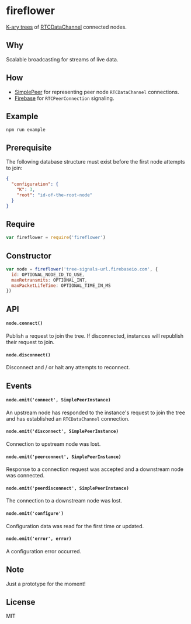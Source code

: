 # fireflower
[K-ary trees](http://en.wikipedia.org/wiki/K-ary_tree) of [RTCDataChannel](http://www.w3.org/TR/webrtc/#rtcdatachannel) connected nodes.

## Why
Scalable broadcasting for streams of live data.

## How
* [SimplePeer](https://github.com/feross/simple-peer) for representing peer node `RTCDataChannel` connections.
* [Firebase](https://www.firebase.com) for `RTCPeerConnection` signaling.

## Example
`npm run example`

## Prerequisite
The following database structure must exist before the first node attempts to join:
```json
{
  "configuration": {
    "K": 3,
    "root": "id-of-the-root-node"
  }
}
```

## Require
```javascript
var fireflower = require('fireflower')
```

## Constructor
```javascript
var node = fireflower('tree-signals-url.firebaseio.com', {
  id: OPTIONAL_NODE_ID_TO_USE,
  maxRetransmits: OPTIONAL_INT,
  maxPacketLifeTime: OPTIONAL_TIME_IN_MS
})
```

## API
#### `node.connect()`
Publish a request to join the tree. If disconnected, instances will republish their request to join.

#### `node.disconnect()`
Disconnect and / or halt any attempts to reconnect.

## Events
#### `node.emit('connect', SimplePeerInstance)`
An upstream node has responded to the instance's request to join the tree and has established an `RTCDataChannel` connection.

#### `node.emit('disconnect', SimplePeerInstance)`
Connection to upstream node was lost.

#### `node.emit('peerconnect', SimplePeerInstance)`
Response to a connection request was accepted and a downstream node was connected.

#### `node.emit('peerdisconnect', SimplePeerInstance)`
The connection to a downstream node was lost.

#### `node.emit('configure')`
Configuration data was read for the first time or updated.

#### `node.emit('error', error)`
A configuration error occurred.

## Note
Just a prototype for the moment!

## License
MIT
